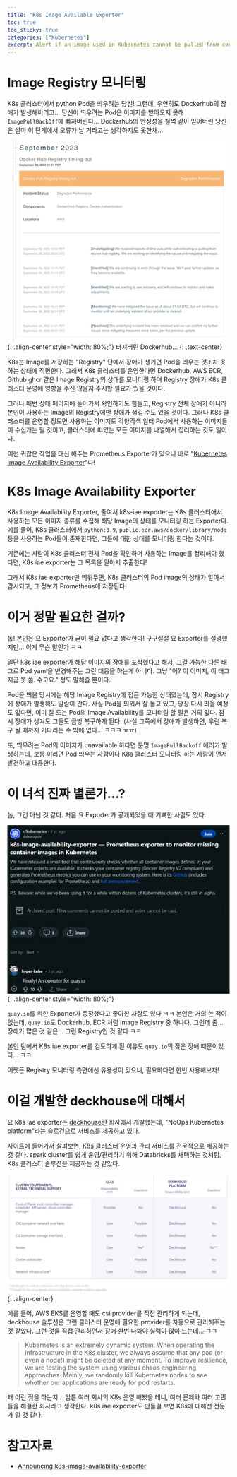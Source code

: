 ```yaml
---
title: "K8s Image Available Exporter"
toc: true
toc_sticky: true
categories: ["Kubernetes"]
excerpt: Alert if an image used in Kubernetes cannot be pulled from container registry
---
```


# Image Registry 모니터링

K8s 클러스터에서 python Pod을 띄우려는 당신! 그런데, 우연히도 Dockerhub의 장애가 발생해버리고... 당신이 띄우려는 Pod은 이미지를 받아오지 못해 `ImagePullBackOff`에 빠져버린다... Dockerhub의 안정성을 철썩 같이 믿어버린 당신은 설마 이 단계에서 오류가 날 거라고는 생각하지도 못한채...

![](/images/development/kubernetes/dockerhub-outage.png){: .align-center style="width: 80%;"}
터져버린 Dockerhub...
{: .text-center}

K8s는 Image를 저장하는 "Registry" 단에서 장애가 생기면 Pod을 띄우는 것조차 못하는 상태에 직면한다. 그래서 K8s 클러스터를 운영한다면 Dockerhub, AWS ECR, Github ghcr 같은 Image Registry의 상태를 모니터링 하며 Registry 장애가 K8s 클러스터 운영에 영향을 주진 않을지 주시할 필요가 있을 것이다.

그러나 매번 상태 페이지에 들어가서 확인하기도 힘들고, Registry 전체 장애가 아니라 본인이 사용하는 Image의 Registry에만 장애가 생길 수도 있을 것이다. 그러나 K8s 클러스터를 운영할 정도면 사용하는 이미지도 각양각색 일터 Pod에서 사용하는 이미지들이 수십개는 될 것이고, 클러스터에 떠있는 모든 이미지를 나열해서 정리하는 것도 일이다.

이런 귀찮은 작업을 대신 해주는 Prometheus Exporter가 있으니 바로 "[Kubernetes Image Availability Exporter](https://github.com/deckhouse/k8s-image-availability-exporter)"다!

# K8s Image Availability Exporter

K8s Image Availability Exporter, 줄여서 k8s-iae exporter는 K8s 클러스터애서 사용하는 모든 이미지 종류를 수집해 해당 Image의 상태를 모니터링 하는 Exporter다. 에를 들어, K8s 클러스터에서 `python:3.9`, `public.ecr.aws/docker/library/node` 등을 사용하는 Pod들이 존재한다면, 그들에 대한 상태를 모니터링 한다는 것이다.

기존에는 사람이 K8s 클러스터 전체 Pod을 확인하며 사용하는 Image를 정리해야 했다면, K8s iae exporter는 그 목록을 알아서 추출한다!

그래서 K8s iae exporter만 띄워두면, K8s 클러스터의 Pod image의 상태가 알아서 감시되고, 그 정보가 Prometheus에 저장된다!


# 이거 정말 필요한 걸까?

놉! 본인은 요 Exporter가 굳이 필요 없다고 생각한다! 구구절절 요 Exporter를 설명했지만... 이게 무슨 말인가 ㅋㅋ

일단 k8s iae exporter가 해당 이미지의 장애를 포착했다고 해서, 그걸 가능한 다른 태그로 Pod yaml을 변경해주는 그런 대응을 하는게 아니다. 그냥 "어? 이 이미지, 이 태그 지금 못 씀. 수고요." 정도 말해줄 뿐이다.

Pod을 띄울 당시에는 해당 Image Registry에 접근 가능한 상태였는데, 잠시 Registry에 장애가 발생해도 알람이 간다. 사실 Pod을 띄워서 잘 돌고 있고, 당장 다시 띄울 예정도 없다면, 이미 잘 도는 Pod의 Image Availability를 모니터링 할 필욘 거의 없다. 잠시 장애가 생겨도 그들도 금방 복구하게 된다. (사실 그쪽에서 장애가 발생하면, 우린 복구 될 때까지 기다리는 수 밖에 없다... ㅋㅋㅋ ㅠㅠ)

또, 띄우려는 Pod의 이미지가 unavailable 하다면 분명 `ImagePullBackoff` 에러가 발생하는데, 보통 이러면 Pod 띄우는 사람이나 K8s 클러스터 모니터링 하는 사람이 먼저 발견하고 대응한다.


# 이 녀석 진짜 별론가...?

놉, 그건 아닌 것 같다. 처음 요 Exporter가 공개되었을 때 기뼈한 사람도 있다.

![](/images/development/kubernetes/k8s-iae-exporter-response.png){: .align-center style="width: 80%;"}

`quay.io`를 위한 Exporter가 등장했다고 좋아한 사람도 있다 ㅋㅋ 본인은 거의 쓴 적이 없는데, `quay.io`도 Dockerhub, ECR 처럼 Image Registry 중 하나다. 그런데 좀... 장애가 많은 것 같은... 그런 Registry인 것 같다 ㅋㅋ

본인 팀에서 K8s iae exporter를 검토하게 된 이유도 `quay.io`의 잦은 장애 때문이었다... ㅋㅋ

어쨋든 Registry 모니터링 측면에선 유용성이 있으니, 필요하다면 한번 사용해보자!

# 이걸 개발한 deckhouse에 대해서

요 k8s iae exporter는 [deckhouse](https://deckhouse.io/)란 회사에서 개발했는데, "NoOps Kubernetes platform"라는 슬로건으로 서비스를 제공하고 있다.

사이트에 들어가서 살펴보면, K8s 클러스터 운영과 관리 서비스를 전문적으로 제공하는 것 같다. spark cluster를 쉽게 운영/관리하기 위해 Databricks를 채택하는 것처럼, K8s 클러스터 솔루션을 제공하는 것 같았다.

![](/images/development/kubernetes/deckhouse-solution.png){: .align-center}

예를 들어, AWS EKS를 운영할 때도 csi provider를 직접 관리하게 되는데, deckhouse 솔루션은 그런 클러스터 운영에 필요한 provider를 자동으로 관리해주는 것 같았다. ~~그런 것들 직접 관리하면서 장애 한번 나봐야 실력이 많이 느는데... ㅋㅋ~~

> Kubernetes is an extremely dynamic system. When operating the infrastructure in the K8s cluster, we always assume that any pod (or even a node!) might be deleted at any moment. To improve resilience, we are testing the system using various chaos engineering approaches. Mainly, we randomly kill Kubernetes nodes to see whether our applications are ready for pod restarts.

왜 이런 짓을 하는지... 암튼 여러 회사의 K8s 운영 해봤을 테니, 여러 문제와 여러 고민들을 해결한 회사라고 생각한다. k8s iae exporter도 만들걸 보면 K8s에 대해선 전문가 일 것 같다.


# 참고자료

- [Announcing k8s-image-availability-exporter](https://medium.com/flant-com/prometheus-exporter-to-check-kubernetes-images-availability-26c306c44c08)
